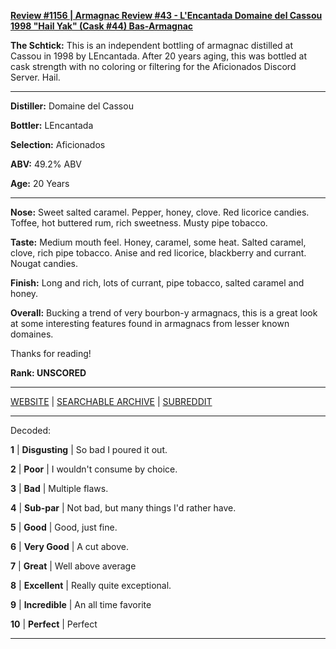 
[**Review #1156 | Armagnac Review #43 - L'Encantada Domaine del Cassou 1998 "Hail Yak" (Cask #44) Bas-Armagnac**]( https://t8ke.review/review-1156-lencantada-domaine-del-cassou-1998-hail-yak-cask-44-bas-armagnac/)

**The Schtick:** This is an independent bottling of armagnac distilled at Cassou in 1998 by LEncantada. After 20 years aging, this was bottled at cask strength with no coloring or filtering for the Aficionados Discord Server. Hail.

-----

**Distiller:** Domaine del Cassou

**Bottler:** LEncantada

**Selection:** Aficionados

**ABV:** 49.2% ABV

**Age:** 20 Years 

-----

**Nose:**  Sweet salted caramel. Pepper, honey, clove. Red licorice candies. Toffee, hot buttered rum, rich sweetness. Musty pipe tobacco.

**Taste:** Medium mouth feel. Honey, caramel, some heat. Salted caramel, clove, rich pipe tobacco. Anise and red licorice, blackberry and currant. Nougat candies. 

**Finish:** Long and rich, lots of currant, pipe tobacco, salted caramel and honey. 

**Overall:** Bucking a trend of very bourbon-y armagnacs, this is a great look at some interesting features found in armagnacs from lesser known domaines. 

Thanks for reading!

**Rank: UNSCORED**



-----

[WEBSITE](https://t8ke.review) | [SEARCHABLE ARCHIVE](https://t8ke.review/review-archive/) | [SUBREDDIT](https://reddit.com/r/t8kereviews)

-----

Decoded:

**1** | **Disgusting** | So bad I poured it out.

**2** | **Poor** | I wouldn't consume by choice.

**3** | **Bad** | Multiple flaws.

**4** | **Sub-par** | Not bad, but many things I'd rather have.

**5** | **Good** | Good, just fine.

**6** | **Very Good** | A cut above.

**7** | **Great** | Well above average

**8** | **Excellent** | Really quite exceptional.

**9** | **Incredible** | An all time favorite

**10** | **Perfect** | Perfect

----

